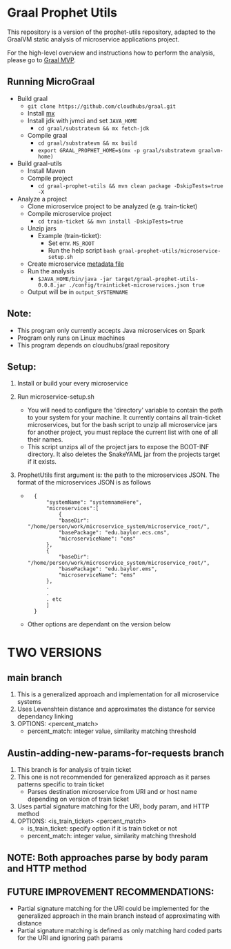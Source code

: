 # Graal Prophet Utils

This repository is a version of the prophet-utils repository, adapted to the GraalVM static analysis of microservice
applications project.

For the high-level overview and instructions how to perform the analysis, please go
to [Graal MVP](https://github.com/cloudhubs/graal_mvp).

## Running MicroGraal

- Build graal
    - `git clone https://github.com/cloudhubs/graal.git`
    - Install [mx](https://github.com/graalvm/mx.git)
    - Install jdk with jvmci and set `JAVA_HOME`
      - `cd graal/substratevm && mx fetch-jdk`
    - Compile graal
      - `cd graal/substratevm && mx build`
      - `export GRAAL_PROPHET_HOME=$(mx -p graal/substratevm graalvm-home)`
- Build graal-utils
    - Install Maven
    - Compile project
      - `cd graal-prophet-utils && mvn clean package -DskipTests=true -X`
- Analyze a project
    - Clone microservice project to be analyzed (e.g. train-ticket)
    - Compile microservice project
      - `cd train-ticket && mvn install -DskipTests=true`
    - Unzip jars
        - Example (train-ticket):
          - Set env. `MS_ROOT`
          - Run the help script `bash graal-prophet-utils/microservice-setup.sh`
    - Create microservice [metadata file](config/trainticket-microservices.json)
    - Run the analysis
      - `$JAVA_HOME/bin/java -jar target/graal-prophet-utils-0.0.8.jar ./config/trainticket-microservices.json true`
    - Output will be in `output_SYSTEMNAME`


## Note:

- This program only currently accepts Java microservices on Spark
- Program only runs on Linux machines
- This program depends on cloudhubs/graal repository

## Setup:

1. Install or build your every microservice
2. Run microservice-setup.sh
   - You will need to configure the 'directory' variable to contain the path to your system for your machine. It
     currently contains all train-ticket microservices, but for the bash script to unzip all microservice jars for
     another project, you must replace the current list with one of all their names.
   - This script unzips all of the project jars to expose the BOOT-INF directory. It also deletes the SnakeYAML jar
     from the projects target if it exists.

3. ProphetUtils first argument is: the path to the microservices JSON. The format of the microservices JSON is as
   follows
    - ```
        {
            "systemName": "systemnameHere",
            "microservices":[
                {
                "baseDir": "/home/person/work/microservice_system/microservice_root/",
                "basePackage": "edu.baylor.ecs.cms",
                "microserviceName": "cms"
            },
            {
                "baseDir": "/home/person/work/microservice_system/microservice_root/",
                "basePackage": "edu.baylor.ems",
                "microserviceName": "ems"
            },
            .
            .
            . etc
            ]
        }
        ```
    - Other options are dependant on the version below

# TWO VERSIONS

## main branch

1. This is a generalized approach and implementation for all microservice systems
2. Uses Levenshtein distance and approximates the distance for service dependancy linking
3. OPTIONS: <percent_match>
   * percent_match: integer value, similarity matching threshold

## Austin-adding-new-params-for-requests branch

1. This branch is for analysis of train ticket
2. This one is not recommended for generalized approach as it parses patterns specific to train ticket
    * Parses destination microservice from URI and or host name depending on version of train ticket
3. Uses partial signature matching for the URI, body param, and HTTP method
4. OPTIONS: <is_train_ticket> <percent_match>
    * is_train_ticket: specify option if it is train ticket or not
   * percent_match: integer value, similarity matching threshold

## NOTE: Both approaches parse by body param and HTTP method

## FUTURE IMPROVEMENT RECOMMENDATIONS:

- Partial signature matching for the URI could be implemented for the generalized approach in the main branch instead of
  approximating with distance
- Partial signature matching is defined as only matching hard coded parts for the URI and ignoring path params
